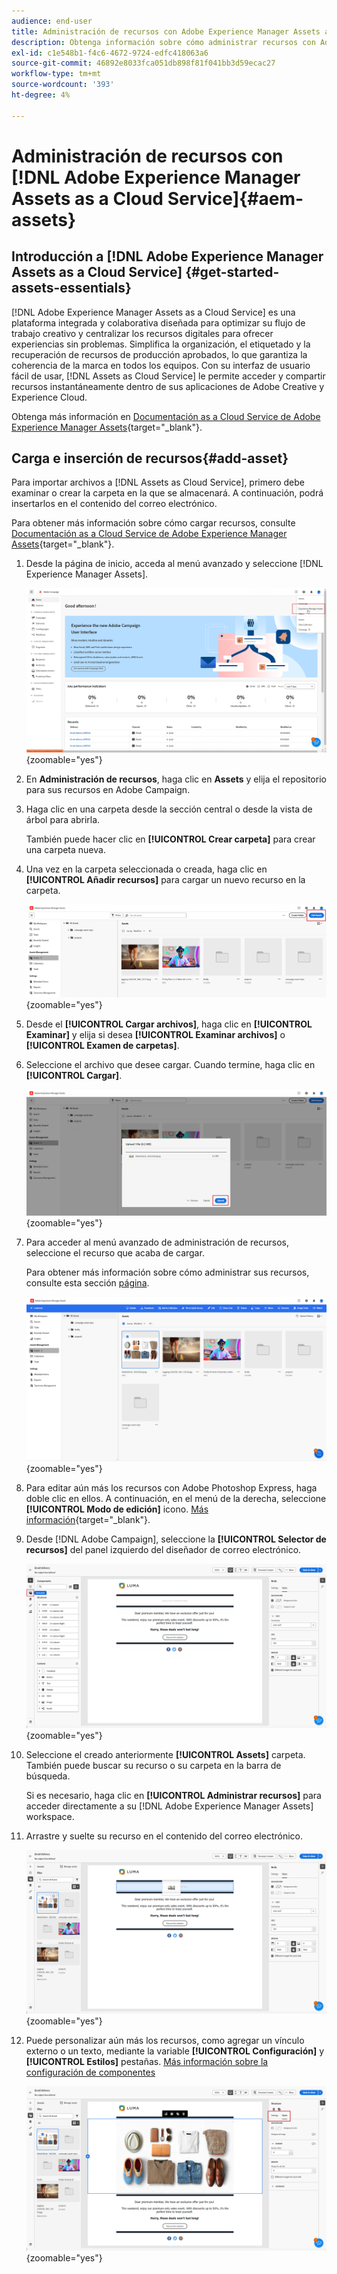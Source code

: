 ```yaml
---
audience: end-user
title: Administración de recursos con Adobe Experience Manager Assets as a Cloud Service
description: Obtenga información sobre cómo administrar recursos con Adobe Experience Manager Assets as a Cloud Service
exl-id: c1e548b1-f4c6-4672-9724-edfc418063a6
source-git-commit: 46892e8033fca051db898f81f041bb3d59ecac27
workflow-type: tm+mt
source-wordcount: '393'
ht-degree: 4%

---
```


# Administración de recursos con [!DNL Adobe Experience Manager Assets as a Cloud Service]{#aem-assets}

## Introducción a [!DNL Adobe Experience Manager Assets as a Cloud Service] {#get-started-assets-essentials}

[!DNL Adobe Experience Manager Assets as a Cloud Service] es una plataforma integrada y colaborativa diseñada para optimizar su flujo de trabajo creativo y centralizar los recursos digitales para ofrecer experiencias sin problemas. Simplifica la organización, el etiquetado y la recuperación de recursos de producción aprobados, lo que garantiza la coherencia de la marca en todos los equipos. Con su interfaz de usuario fácil de usar, [!DNL Assets as Cloud Service] le permite acceder y compartir recursos instantáneamente dentro de sus aplicaciones de Adobe Creative y Experience Cloud.

Obtenga más información en [Documentación as a Cloud Service de Adobe Experience Manager Assets](https://experienceleague.adobe.com/docs/experience-manager-cloud-service/content/assets/home.html){target="_blank"}.

## Carga e inserción de recursos{#add-asset}

Para importar archivos a [!DNL Assets as Cloud Service], primero debe examinar o crear la carpeta en la que se almacenará. A continuación, podrá insertarlos en el contenido del correo electrónico.

Para obtener más información sobre cómo cargar recursos, consulte [Documentación as a Cloud Service de Adobe Experience Manager Assets](https://experienceleague.adobe.com/docs/experience-manager-cloud-service/content/assets/assets-view/add-delete-assets-view.html){target="_blank"}.

1. Desde la página de inicio, acceda al menú avanzado y seleccione [!DNL Experience Manager Assets].

   ![](assets/assets_1.png){zoomable=&quot;yes&quot;}

1. En **Administración de recursos**, haga clic en **Assets** y elija el repositorio para sus recursos en Adobe Campaign.

1. Haga clic en una carpeta desde la sección central o desde la vista de árbol para abrirla.

   También puede hacer clic en **[!UICONTROL Crear carpeta]** para crear una carpeta nueva.

1. Una vez en la carpeta seleccionada o creada, haga clic en **[!UICONTROL Añadir recursos]** para cargar un nuevo recurso en la carpeta.

   ![](assets/assets_2.png){zoomable=&quot;yes&quot;}

1. Desde el **[!UICONTROL Cargar archivos]**, haga clic en **[!UICONTROL Examinar]** y elija si desea **[!UICONTROL Examinar archivos]** o **[!UICONTROL Examen de carpetas]**.

1. Seleccione el archivo que desee cargar. Cuando termine, haga clic en **[!UICONTROL Cargar]**.

   ![](assets/assets_3.png){zoomable=&quot;yes&quot;}

1. Para acceder al menú avanzado de administración de recursos, seleccione el recurso que acaba de cargar.

   Para obtener más información sobre cómo administrar sus recursos, consulte esta sección [página](https://experienceleague.adobe.com/docs/experience-manager-cloud-service/content/assets/assets-view/manage-organize-assets-view.html).

   ![](assets/assets_4.png){zoomable=&quot;yes&quot;}

1. Para editar aún más los recursos con Adobe Photoshop Express, haga doble clic en ellos. A continuación, en el menú de la derecha, seleccione **[!UICONTROL Modo de edición]** icono. [Más información](https://experienceleague.adobe.com/docs/experience-manager-cloud-service/content/assets/assets-view/edit-images-assets-view.html#edit-using-express){target="_blank"}.

1. Desde [!DNL Adobe Campaign], seleccione la **[!UICONTROL Selector de recursos]** del panel izquierdo del diseñador de correo electrónico.

   ![](assets/assets_6.png){zoomable=&quot;yes&quot;}

1. Seleccione el creado anteriormente **[!UICONTROL Assets]** carpeta. También puede buscar su recurso o su carpeta en la barra de búsqueda.

   Si es necesario, haga clic en  **[!UICONTROL Administrar recursos]** para acceder directamente a su [!DNL Adobe Experience Manager Assets] workspace.

1. Arrastre y suelte su recurso en el contenido del correo electrónico.

   ![](assets/assets_5.png){zoomable=&quot;yes&quot;}

1. Puede personalizar aún más los recursos, como agregar un vínculo externo o un texto, mediante la variable **[!UICONTROL Configuración]** y **[!UICONTROL Estilos]** pestañas. [Más información sobre la configuración de componentes](../email/content-components.md)

   ![](assets/assets_7.png){zoomable=&quot;yes&quot;}
